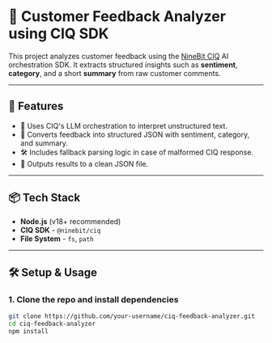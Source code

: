 # 🧠 Customer Feedback Analyzer using CIQ SDK

This project analyzes customer feedback using the [NineBit CIQ](https://www.npmjs.com/package/@ninebit/ciq) AI orchestration SDK. It extracts structured insights such as **sentiment**, **category**, and a short **summary** from raw customer comments.

---

## 🚀 Features

- 🤖 Uses CIQ's LLM orchestration to interpret unstructured text.
- 🧾 Converts feedback into structured JSON with sentiment, category, and summary.
- 🛠️ Includes fallback parsing logic in case of malformed CIQ response.
- 📂 Outputs results to a clean JSON file.

---

## 📦 Tech Stack

- **Node.js** (v18+ recommended)
- **CIQ SDK** - `@ninebit/ciq`
- **File System** - `fs`, `path`

---

## 🛠️ Setup & Usage

### 1. Clone the repo and install dependencies

```bash
git clone https://github.com/your-username/ciq-feedback-analyzer.git
cd ciq-feedback-analyzer
npm install
